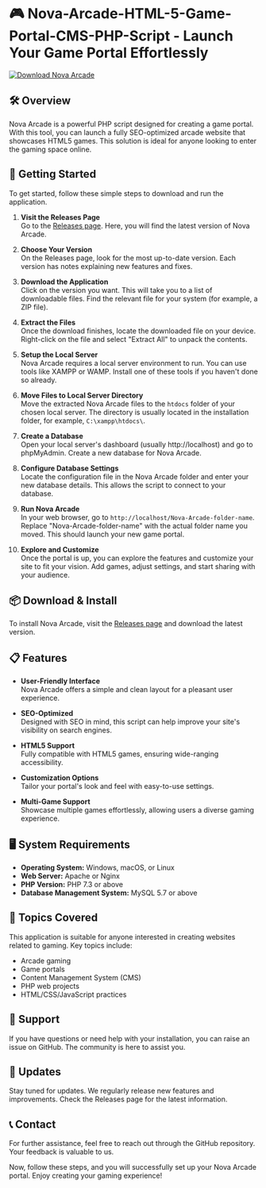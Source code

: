 # 🎮 Nova-Arcade-HTML-5-Game-Portal-CMS-PHP-Script - Launch Your Game Portal Effortlessly

[![Download Nova Arcade](https://img.shields.io/badge/Download%20Now-Visit%20Releases-brightgreen)](https://github.com/REUBENLAMPTEY/Nova-Arcade-HTML-5-Game-Portal-CMS-PHP-Script/releases)

## 🛠️ Overview

Nova Arcade is a powerful PHP script designed for creating a game portal. With this tool, you can launch a fully SEO-optimized arcade website that showcases HTML5 games. This solution is ideal for anyone looking to enter the gaming space online.

## 🚀 Getting Started

To get started, follow these simple steps to download and run the application.

1. **Visit the Releases Page**  
   Go to the [Releases page](https://github.com/REUBENLAMPTEY/Nova-Arcade-HTML-5-Game-Portal-CMS-PHP-Script/releases). Here, you will find the latest version of Nova Arcade.

2. **Choose Your Version**  
   On the Releases page, look for the most up-to-date version. Each version has notes explaining new features and fixes.

3. **Download the Application**  
   Click on the version you want. This will take you to a list of downloadable files. Find the relevant file for your system (for example, a ZIP file).

4. **Extract the Files**  
   Once the download finishes, locate the downloaded file on your device. Right-click on the file and select "Extract All" to unpack the contents.

5. **Setup the Local Server**  
   Nova Arcade requires a local server environment to run. You can use tools like XAMPP or WAMP. Install one of these tools if you haven't done so already.

6. **Move Files to Local Server Directory**  
   Move the extracted Nova Arcade files to the `htdocs` folder of your chosen local server. The directory is usually located in the installation folder, for example, `C:\xampp\htdocs\`.

7. **Create a Database**  
   Open your local server's dashboard (usually http://localhost) and go to phpMyAdmin. Create a new database for Nova Arcade.

8. **Configure Database Settings**  
   Locate the configuration file in the Nova Arcade folder and enter your new database details. This allows the script to connect to your database.

9. **Run Nova Arcade**  
   In your web browser, go to `http://localhost/Nova-Arcade-folder-name`. Replace "Nova-Arcade-folder-name" with the actual folder name you moved. This should launch your new game portal.

10. **Explore and Customize**  
   Once the portal is up, you can explore the features and customize your site to fit your vision. Add games, adjust settings, and start sharing with your audience.

## 📦 Download & Install

To install Nova Arcade, visit the [Releases page](https://github.com/REUBENLAMPTEY/Nova-Arcade-HTML-5-Game-Portal-CMS-PHP-Script/releases) and download the latest version.

## 📋 Features

- **User-Friendly Interface**  
  Nova Arcade offers a simple and clean layout for a pleasant user experience.

- **SEO-Optimized**  
  Designed with SEO in mind, this script can help improve your site's visibility on search engines.

- **HTML5 Support**  
  Fully compatible with HTML5 games, ensuring wide-ranging accessibility.

- **Customization Options**  
  Tailor your portal's look and feel with easy-to-use settings.

- **Multi-Game Support**  
  Showcase multiple games effortlessly, allowing users a diverse gaming experience.

## 🖥️ System Requirements

- **Operating System:** Windows, macOS, or Linux
- **Web Server:** Apache or Nginx
- **PHP Version:** PHP 7.3 or above
- **Database Management System:** MySQL 5.7 or above

## 🎯 Topics Covered

This application is suitable for anyone interested in creating websites related to gaming. Key topics include:

- Arcade gaming
- Game portals
- Content Management System (CMS)
- PHP web projects
- HTML/CSS/JavaScript practices

## 🤝 Support

If you have questions or need help with your installation, you can raise an issue on GitHub. The community is here to assist you.

## 🔄 Updates

Stay tuned for updates. We regularly release new features and improvements. Check the Releases page for the latest information.

## 📞 Contact

For further assistance, feel free to reach out through the GitHub repository. Your feedback is valuable to us.

Now, follow these steps, and you will successfully set up your Nova Arcade portal. Enjoy creating your gaming experience!